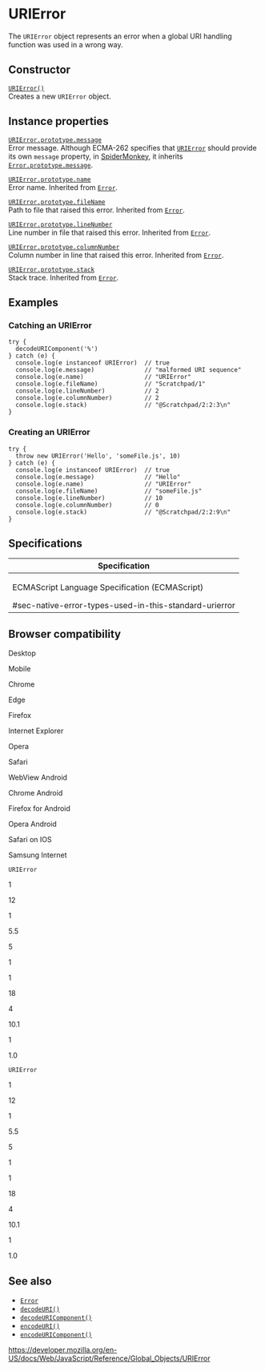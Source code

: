 URIError
========

The `URIError` object represents an error when a global URI handling function was used in a wrong way.

Constructor
-----------

[`URIError()`](urierror/urierror)  
Creates a new `URIError` object.

Instance properties
-------------------

[`URIError.prototype.message`](error/message)  
Error message. Although ECMA-262 specifies that [`URIError`](urierror) should provide its own `message` property, in [SpiderMonkey](https://developer.mozilla.org/en-US/docs/Mozilla/Projects/SpiderMonkey), it inherits [`Error.prototype.message`](error/message).

[`URIError.prototype.name`](error/name)  
Error name. Inherited from [`Error`](error).

[`URIError.prototype.fileName`](error/filename)  
Path to file that raised this error. Inherited from [`Error`](error).

[`URIError.prototype.lineNumber`](error/linenumber)  
Line number in file that raised this error. Inherited from [`Error`](error).

[`URIError.prototype.columnNumber`](error/columnnumber)  
Column number in line that raised this error. Inherited from [`Error`](error).

[`URIError.prototype.stack`](error/stack)  
Stack trace. Inherited from [`Error`](error).

Examples
--------

### Catching an URIError

    try {
      decodeURIComponent('%')
    } catch (e) {
      console.log(e instanceof URIError)  // true
      console.log(e.message)              // "malformed URI sequence"
      console.log(e.name)                 // "URIError"
      console.log(e.fileName)             // "Scratchpad/1"
      console.log(e.lineNumber)           // 2
      console.log(e.columnNumber)         // 2
      console.log(e.stack)                // "@Scratchpad/2:2:3\n"
    }

### Creating an URIError

    try {
      throw new URIError('Hello', 'someFile.js', 10)
    } catch (e) {
      console.log(e instanceof URIError)  // true
      console.log(e.message)              // "Hello"
      console.log(e.name)                 // "URIError"
      console.log(e.fileName)             // "someFile.js"
      console.log(e.lineNumber)           // 10
      console.log(e.columnNumber)         // 0
      console.log(e.stack)                // "@Scratchpad/2:2:9\n"
    }

Specifications
--------------

<table><colgroup><col style="width: 100%" /></colgroup><thead><tr class="header"><th>Specification</th></tr></thead><tbody><tr class="odd"><td><p>ECMAScript Language Specification (ECMAScript)<br />
</p><span class="small">#sec-native-error-types-used-in-this-standard-urierror</span></td></tr></tbody></table>

Browser compatibility
---------------------

Desktop

Mobile

Chrome

Edge

Firefox

Internet Explorer

Opera

Safari

WebView Android

Chrome Android

Firefox for Android

Opera Android

Safari on IOS

Samsung Internet

`URIError`

1

12

1

5.5

5

1

1

18

4

10.1

1

1.0

`URIError`

1

12

1

5.5

5

1

1

18

4

10.1

1

1.0

See also
--------

-   [`Error`](error)
-   [`decodeURI()`](decodeuri)
-   [`decodeURIComponent()`](decodeuricomponent)
-   [`encodeURI()`](encodeuri)
-   [`encodeURIComponent()`](encodeuricomponent)

<a href="https://developer.mozilla.org/en-US/docs/Web/JavaScript/Reference/Global_Objects/URIError" class="_attribution-link">https://developer.mozilla.org/en-US/docs/Web/JavaScript/Reference/Global_Objects/URIError</a>
